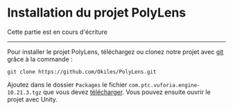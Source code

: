 # Installation du projet PolyLens

<div class="temp-card">
    Cette partie est en cours d'écriture
</div>

***

Pour installer le projet PolyLens, téléchargez ou clonez notre projet avec [git](https://git-scm.com/) grâce à la commande :

```git
git clone https://github.com/Okiles/PolyLens.git
```

Ajoutez dans le dossier `Packages` le fichier `com.ptc.vuforia.engine-10.21.3.tgz` que vous devez [télécharger](https://we.tl/t-4xal4JanCN). Vous pouvez ensuite ouvrir le projet avec Unity.